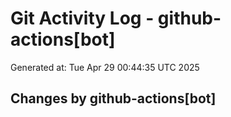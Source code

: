 # Git Activity Log - github-actions[bot]
Generated at: Tue Apr 29 00:44:35 UTC 2025
## Changes by github-actions[bot]
```diff
```
